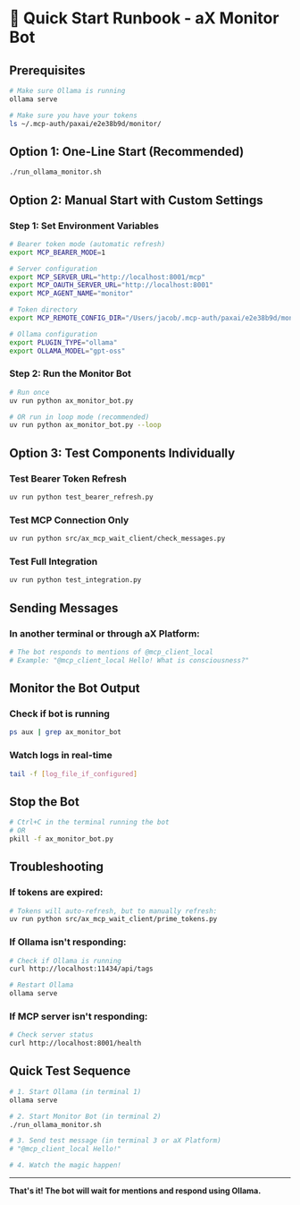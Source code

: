 # 🚀 Quick Start Runbook - aX Monitor Bot

## Prerequisites
```bash
# Make sure Ollama is running
ollama serve

# Make sure you have your tokens
ls ~/.mcp-auth/paxai/e2e38b9d/monitor/
```

## Option 1: One-Line Start (Recommended)
```bash
./run_ollama_monitor.sh
```

## Option 2: Manual Start with Custom Settings

### Step 1: Set Environment Variables
```bash
# Bearer token mode (automatic refresh)
export MCP_BEARER_MODE=1

# Server configuration
export MCP_SERVER_URL="http://localhost:8001/mcp"
export MCP_OAUTH_SERVER_URL="http://localhost:8001"
export MCP_AGENT_NAME="monitor"

# Token directory
export MCP_REMOTE_CONFIG_DIR="/Users/jacob/.mcp-auth/paxai/e2e38b9d/monitor"

# Ollama configuration
export PLUGIN_TYPE="ollama"
export OLLAMA_MODEL="gpt-oss"
```

### Step 2: Run the Monitor Bot
```bash
# Run once
uv run python ax_monitor_bot.py

# OR run in loop mode (recommended)
uv run python ax_monitor_bot.py --loop
```

## Option 3: Test Components Individually

### Test Bearer Token Refresh
```bash
uv run python test_bearer_refresh.py
```

### Test MCP Connection Only
```bash
uv run python src/ax_mcp_wait_client/check_messages.py
```

### Test Full Integration
```bash
uv run python test_integration.py
```

## Sending Messages

### In another terminal or through aX Platform:
```bash
# The bot responds to mentions of @mcp_client_local
# Example: "@mcp_client_local Hello! What is consciousness?"
```

## Monitor the Bot Output

### Check if bot is running
```bash
ps aux | grep ax_monitor_bot
```

### Watch logs in real-time
```bash
tail -f [log_file_if_configured]
```

## Stop the Bot
```bash
# Ctrl+C in the terminal running the bot
# OR
pkill -f ax_monitor_bot.py
```

## Troubleshooting

### If tokens are expired:
```bash
# Tokens will auto-refresh, but to manually refresh:
uv run python src/ax_mcp_wait_client/prime_tokens.py
```

### If Ollama isn't responding:
```bash
# Check if Ollama is running
curl http://localhost:11434/api/tags

# Restart Ollama
ollama serve
```

### If MCP server isn't responding:
```bash
# Check server status
curl http://localhost:8001/health
```

## Quick Test Sequence
```bash
# 1. Start Ollama (in terminal 1)
ollama serve

# 2. Start Monitor Bot (in terminal 2)
./run_ollama_monitor.sh

# 3. Send test message (in terminal 3 or aX Platform)
# "@mcp_client_local Hello!"

# 4. Watch the magic happen!
```

---
**That's it! The bot will wait for mentions and respond using Ollama.**